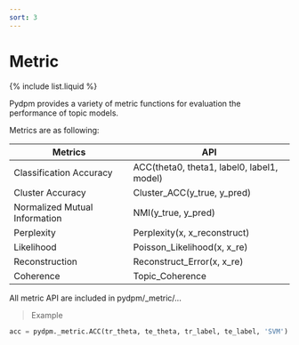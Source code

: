 ```yaml
---
sort: 3
---
```


# Metric

{% include list.liquid %}

Pydpm provides a variety of metric functions for evaluation the performance of topic models.

Metrics are as following:

|Metrics                                                 |  API       |
|------------------------------------------|----------|
|  Classification Accuracy                       |      ACC(theta0, theta1, label0, label1, model)       |
|  Cluster Accuracy                                |     Cluster_ACC(y_true, y_pred) |
|  Normalized Mutual Information        |     NMI(y_true, y_pred)             |
|  Perplexity                                          |  Perplexity(x, x_reconstruct)     |
|  Likelihood                                         |  Poisson_Likelihood(x, x_re)      |
|  Reconstruction                                  |  Reconstruct_Error(x, x_re)       |
|  Coherence                                        |  Topic_Coherence                    |

All metric API are included in pydpm/_metric/...

> Example

```python
acc = pydpm._metric.ACC(tr_theta, te_theta, tr_label, te_label, 'SVM')
```